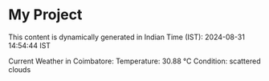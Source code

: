 # My Project

This content is dynamically generated in Indian Time (IST): 2024-08-31 14:54:44 IST


Current Weather in Coimbatore:
Temperature: 30.88 °C
Condition: scattered clouds
